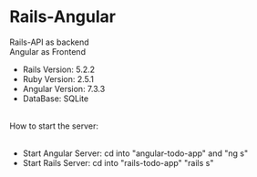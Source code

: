 # Rails-Angular
Rails-API as backend<br/>
Angular as Frontend <br/>
<ul>
<li>Rails Version: 5.2.2</li>
<li>Ruby Version: 2.5.1</li>
<li>Angular Version: 7.3.3</li>
<li>DataBase: SQLite</li>
</ul><br/>
How to start the server:<br/><br/>
<ul>
<li>Start Angular Server: cd into "angular-todo-app" and "ng s"</li>
<li>Start Rails Server: cd into "rails-todo-app" "rails s"</li>
</ul>
